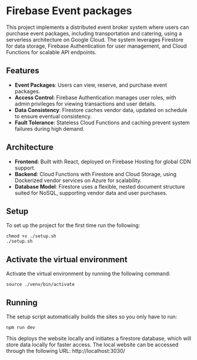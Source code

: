 # Firebase Event packages


This project implements a distributed event broker system where users can purchase event packages, including transportation and catering, using a serverless architecture on Google Cloud. The system leverages Firestore for data storage, Firebase Authentication for user management, and Cloud Functions for scalable API endpoints.

## Features
- **Event Packages**: Users can view, reserve, and purchase event packages.
- **Access Control**: Firebase Authentication manages user roles, with admin privileges for viewing transactions and user details.
- **Data Consistency**: Firestore caches vendor data, updated on schedule to ensure eventual consistency.
- **Fault Tolerance**: Stateless Cloud Functions and caching prevent system failures during high demand.

## Architecture
- **Frontend**: Built with React, deployed on Firebase Hosting for global CDN support.
- **Backend**: Cloud Functions with Firestore and Cloud Storage, using Dockerized vendor services on Azure for scalability.
- **Database Model**: Firestore uses a flexible, nested document structure suited for NoSQL, supporting vendor data and user purchases.


## Setup
To set up the project for the first time run the following:
```
chmod +x ./setup.sh
./setup.sh
```

## Activate the virtual environment
Activate the virtual environment by running the following command:
```
source ./venv/bin/activate
```

## Running
The setup script automatically builds the sites so you only have to run:
```
npm run dev
```
This deploys the website locally and initiates a firestore database, which will store data locally for faster access. The local website can be accessed through the following URL: http://localhost:3030/



